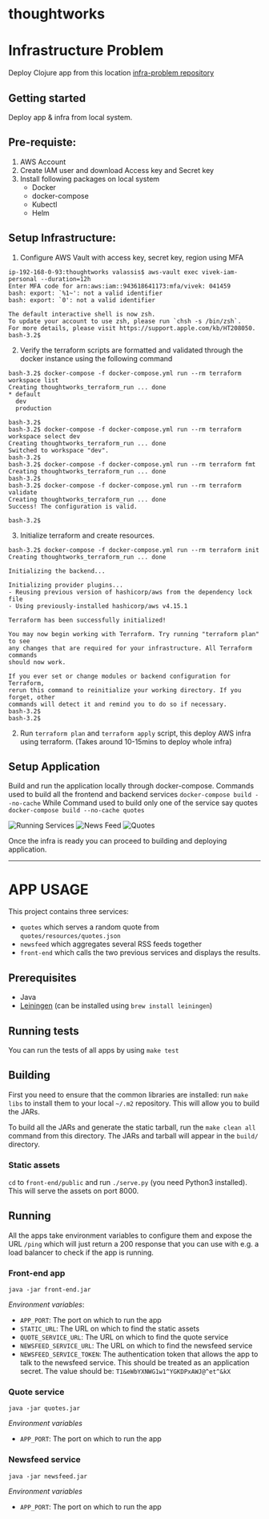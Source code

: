 # thoughtworks

# Infrastructure Problem

Deploy Clojure app from this location [infra-problem repository](https://github.com/ThoughtWorksInc/infra-problem)

## Getting started

Deploy app & infra from local system.

## **Pre-requiste:**

1. AWS Account
2. Create IAM user and download Access key and Secret key
4. Install following packages on local system
    - Docker
    - docker-compose
    - Kubectl
    - Helm

## **Setup Infrastructure:**

1. Configure AWS Vault with access key, secret key, region using MFA
```
ip-192-168-0-93:thoughtworks valassis$ aws-vault exec vivek-iam-personal --duration=12h
Enter MFA code for arn:aws:iam::943618641173:mfa/vivek: 041459
bash: export: `%1~': not a valid identifier
bash: export: `0': not a valid identifier

The default interactive shell is now zsh.
To update your account to use zsh, please run `chsh -s /bin/zsh`.
For more details, please visit https://support.apple.com/kb/HT208050.
bash-3.2$

```
2. Verify the terraform scripts are formatted and validated through the docker instance using the following command
```
bash-3.2$ docker-compose -f docker-compose.yml run --rm terraform workspace list
Creating thoughtworks_terraform_run ... done
* default
  dev
  production

bash-3.2$ 
bash-3.2$ docker-compose -f docker-compose.yml run --rm terraform workspace select dev
Creating thoughtworks_terraform_run ... done
Switched to workspace "dev".
bash-3.2$
bash-3.2$ docker-compose -f docker-compose.yml run --rm terraform fmt
Creating thoughtworks_terraform_run ... done
bash-3.2$
bash-3.2$ docker-compose -f docker-compose.yml run --rm terraform validate
Creating thoughtworks_terraform_run ... done
Success! The configuration is valid.

bash-3.2$
````
3. Initialize terraform and create resources.
````
bash-3.2$ docker-compose -f docker-compose.yml run --rm terraform init
Creating thoughtworks_terraform_run ... done

Initializing the backend...

Initializing provider plugins...
- Reusing previous version of hashicorp/aws from the dependency lock file
- Using previously-installed hashicorp/aws v4.15.1

Terraform has been successfully initialized!

You may now begin working with Terraform. Try running "terraform plan" to see
any changes that are required for your infrastructure. All Terraform commands
should now work.

If you ever set or change modules or backend configuration for Terraform,
rerun this command to reinitialize your working directory. If you forget, other
commands will detect it and remind you to do so if necessary.
bash-3.2$
bash-3.2$
````


2. Run `terraform plan` and `terraform apply` script, this deploy AWS infra using terraform. (Takes around 10-15mins to deploy whole infra)

## **Setup Application**

Build and run the application locally through docker-compose. 
Commands used to build all the frontend and backend services `docker-compose build --no-cache`
While Command used to build only one of the service say quotes `docker-compose build --no-cache quotes`

![Running Services](diagrams/servicesRunning.png)
![News Feed](diagrams/NewsFeedResponse.png)
![Quotes](diagrams/Quotes.png)

Once the infra is ready you can proceed to building and deploying application.

----
# APP USAGE

This project contains three services:

* `quotes` which serves a random quote from `quotes/resources/quotes.json`
* `newsfeed` which aggregates several RSS feeds together
* `front-end` which calls the two previous services and displays the results.

## Prerequisites

* Java
* [Leiningen](http://leiningen.org/) (can be installed using `brew install leiningen`)

## Running tests

You can run the tests of all apps by using `make test`

## Building

First you need to ensure that the common libraries are installed: run `make libs` to install them to your local `~/.m2` repository. This will allow you to build the JARs.

To build all the JARs and generate the static tarball, run the `make clean all` command from this directory. The JARs and tarball will appear in the `build/` directory.

### Static assets

`cd` to `front-end/public` and run `./serve.py` (you need Python3 installed). This will serve the assets on port 8000.

## Running

All the apps take environment variables to configure them and expose the URL `/ping` which will just return a 200 response that you can use with e.g. a load balancer to check if the app is running.

### Front-end app

`java -jar front-end.jar`

*Environment variables*:

* `APP_PORT`: The port on which to run the app
* `STATIC_URL`: The URL on which to find the static assets
* `QUOTE_SERVICE_URL`: The URL on which to find the quote service
* `NEWSFEED_SERVICE_URL`: The URL on which to find the newsfeed service
* `NEWSFEED_SERVICE_TOKEN`: The authentication token that allows the app to talk to the newsfeed service. This should be treated as an application secret. The value should be: `T1&eWbYXNWG1w1^YGKDPxAWJ@^et^&kX`

### Quote service

`java -jar quotes.jar`

*Environment variables*

* `APP_PORT`: The port on which to run the app

### Newsfeed service

`java -jar newsfeed.jar`

*Environment variables*

* `APP_PORT`: The port on which to run the app


